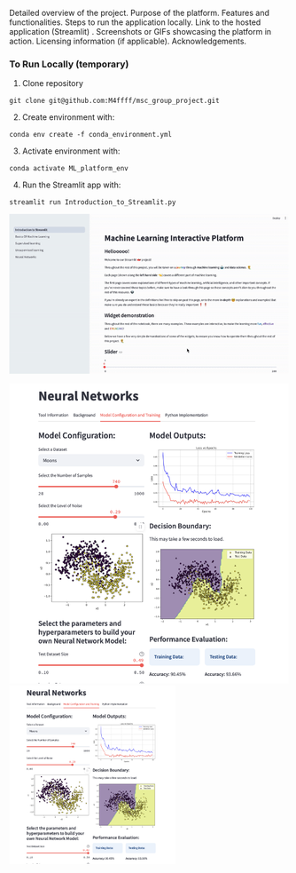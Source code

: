 Detailed overview of the project.
Purpose of the platform.
Features and functionalities.
Steps to run the application locally.
Link to the hosted application (Streamlit) .
Screenshots or GIFs showcasing the platform in action.
Licensing information (if applicable).
Acknowledgements.


### To Run Locally (temporary)

1. Clone repository
```
git clone git@github.com:M4ffff/msc_group_project.git
``` 

2. Create environment with:
```
conda env create -f conda_environment.yml
```

3. Activate environment with:
```
conda activate ML_platform_env
```

4. Run the Streamlit app with:
```
streamlit run Introduction_to_Streamlit.py
```

<p align="center">
   <img src="./images/app_navigation.gif">
</p>


![](./images/neural_network.png)
<img src="./images/neural_network.png" width="300">